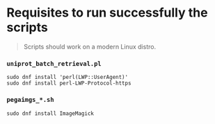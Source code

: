# Requisites to run successfully the scripts 

> Scripts should work on a modern Linux distro.

### `uniprot_batch_retrieval.pl`

```{bash}
sudo dnf install 'perl(LWP::UserAgent)'
sudo dnf install perl-LWP-Protocol-https
```

### `pegaimgs_*.sh`

```{bash}
sudo dnf install ImageMagick
```
